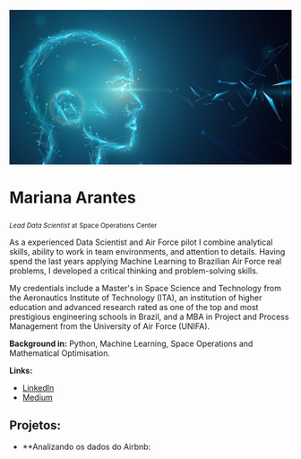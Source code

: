<p align="C:\ANALISE DADOS">
  <img src="banner2.jpg" >
</p>

# Mariana Arantes
<sub>*Lead Data Scientist* at Space Operations Center</sub>

As a experienced Data Scientist and Air Force pilot I combine analytical skills, ability to work in team environments, and attention to details. Having spend the last years applying Machine Learning to Brazilian Air Force real problems, I developed a critical thinking and problem-solving skills.

My credentials include a Master's in Space Science and Technology from the Aeronautics Institute of Technology (ITA), an institution of higher education and advanced research rated as one of the top and most prestigious engineering schools in Brazil, and a MBA in Project and Process Management from the University of Air Force (UNIFA).

**Background in:** Python, Machine Learning, Space Operations and Mathematical Optimisation.

**Links:**
* [LinkedIn](www.linkedin.com/in/mariana-arantes-b830b7129)
* [Medium](https://www.medium.com)


## Projetos:

* **Analizando os dados do Airbnb: 
